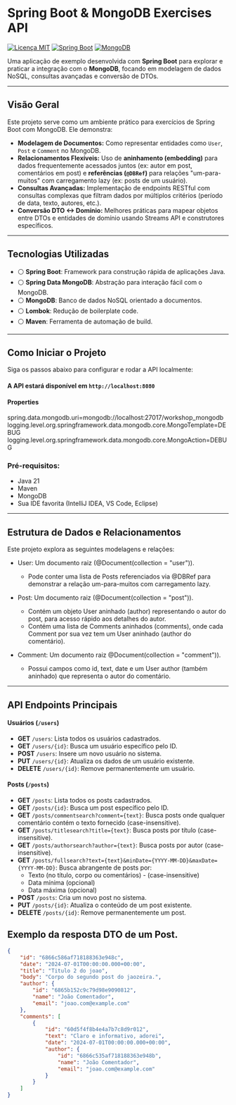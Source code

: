 # Spring Boot & MongoDB Exercises API

[![Licença MIT](https://img.shields.io/badge/License-MIT-yellow.svg)](https://opensource.org/licenses/MIT)
[![Spring Boot](https://img.shields.io/badge/Spring_Boot-3.5.3-blue.svg?logo=spring-boot&logoColor=white)](https://spring.io/projects/spring-boot)
[![MongoDB](https://img.shields.io/badge/MongoDB-6.0+-green.svg?logo=mongodb&logoColor=white)](https://www.mongodb.com)

Uma aplicação de exemplo desenvolvida com **Spring Boot** para explorar e praticar a integração com o **MongoDB**, focando em modelagem de dados NoSQL, consultas avançadas e conversão de DTOs.

---

## Visão Geral

Este projeto serve como um ambiente prático para exercícios de Spring Boot com MongoDB. Ele demonstra:

* **Modelagem de Documentos:** Como representar entidades como `User`, `Post` e `Comment` no MongoDB.
* **Relacionamentos Flexíveis:** Uso de **aninhamento (embedding)** para dados frequentemente acessados juntos (ex: autor em post, comentários em post) e **referências (`@DBRef`)** para relações "um-para-muitos" com carregamento lazy (ex: posts de um usuário).
* **Consultas Avançadas:** Implementação de endpoints RESTful com consultas complexas que filtram dados por múltiplos critérios (período de data, texto, autores, etc.).
* **Conversão DTO <-> Domínio:** Melhores práticas para mapear objetos entre DTOs e entidades de domínio usando Streams API e construtores específicos.

---

## Tecnologias Utilizadas

* ⚪ **Spring Boot**: Framework para construção rápida de aplicações Java.
* ⚪ **Spring Data MongoDB**: Abstração para interação fácil com o MongoDB.
* ⚪ **MongoDB**: Banco de dados NoSQL orientado a documentos.
* ⚪ **Lombok**: Redução de boilerplate code.
* ⚪ **Maven**: Ferramenta de automação de build.

---

## Como Iniciar o Projeto

Siga os passos abaixo para configurar e rodar a API localmente:
#### A API estará disponível em `http://localhost:8080`

#### Properties

spring.data.mongodb.uri=mongodb://localhost:27017/workshop_mongodb
logging.level.org.springframework.data.mongodb.core.MongoTemplate=DEBUG
logging.level.org.springframework.data.mongodb.core.MongoAction=DEBUG


### Pré-requisitos:

* Java 21
* Maven
* MongoDB
* Sua IDE favorita (IntelliJ IDEA, VS Code, Eclipse)

---

## Estrutura de Dados e Relacionamentos

Este projeto explora as seguintes modelagens e relações:

* User: Um documento raiz (@Document(collection = "user")).
  - Pode conter uma lista de Posts referenciados via @DBRef para demonstrar a relação um-para-muitos com carregamento lazy.

* Post: Um documento raiz (@Document(collection = "post")).
  - Contém um objeto User aninhado (author) representando o autor do post, para acesso rápido aos detalhes do autor.
  - Contém uma lista de Comments aninhados (comments), onde cada Comment por sua vez tem um User aninhado (author do comentário).

* Comment: Um documento raiz @Document(collection = "comment")).
  - Possui campos como id, text, date e um User author (também aninhado) que representa o autor do comentário.

---

## API Endpoints Principais

#### Usuários (`/users`)

* **GET** `/users`: Lista todos os usuários cadastrados.
* **GET** `/users/{id}`: Busca um usuário específico pelo ID.
* **POST** `/users`: Insere um novo usuário no sistema.
* **PUT** `/users/{id}`: Atualiza os dados de um usuário existente.
* **DELETE** `/users/{id}`: Remove permanentemente um usuário.

#### Posts (`/posts`)

* **GET** `/posts`: Lista todos os posts cadastrados.
* **GET** `/posts/{id}`: Busca um post específico pelo ID.
* **GET** `/posts/commentsearch?comment={text}`: Busca posts onde qualquer comentário contém o texto fornecido (case-insensitive).
* **GET** `/posts/titlesearch?title={text}`: Busca posts por título (case-insensitive).
* **GET** `/posts/authorsearch?author={text}`: Busca posts por autor (case-insensitive).
* **GET** `/posts/fullsearch?text={text}&minDate={YYYY-MM-DD}&maxDate={YYYY-MM-DD}`: Busca abrangente de posts por:
  - Texto (no título, corpo ou comentários) - (case-insensitive)
  - Data mínima (opcional)
  - Data máxima (opcional)
* **POST** `/posts`: Cria um novo post no sistema.
* **PUT** `/posts/{id}`: Atualiza o conteúdo de um post existente.
* **DELETE** `/posts/{id}`: Remove permanentemente um post.


## Exemplo da resposta DTO de um Post.

```json
{
    "id": "6866c586af718188363e948c",
    "date": "2024-07-01T00:00:00.000+00:00",
    "title": "Titulo 2 do joao",
    "body": "Corpo do segundo post do jaozeira.",
    "author": {
        "id": "6865b152c9c79d98e9090812",
        "name": "João Comentador",
        "email": "joao.com@example.com"
    },
    "comments": [
        {
            "id": "60d5f4f8b4e4a7b7c8d9r012",
            "text": "Claro e informativo, adorei",
            "date": "2024-07-01T00:00:00.000+00:00",
            "author": {
                "id": "6866c535af718188363e948b",
                "name": "João Comentador",
                "email": "joao.com@example.com"
            }
        }
    ]
}
